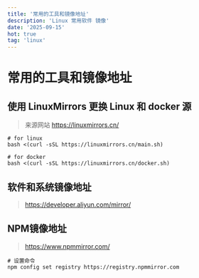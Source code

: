 ```yaml
---
title: '常用的工具和镜像地址'
description: 'Linux 常用软件 镜像'
date: '2025-09-15'
hot: true
tag: 'linux'
---
```

# 常用的工具和镜像地址
## 使用 LinuxMirrors 更换 Linux 和 docker 源

> 来源网站 https://linuxmirrors.cn/

```shell
# for linux
bash <(curl -sSL https://linuxmirrors.cn/main.sh)

# for docker
bash <(curl -sSL https://linuxmirrors.cn/docker.sh)
```

## 软件和系统镜像地址
> https://developer.aliyun.com/mirror/

## NPM镜像地址
> https://www.npmmirror.com/

```shell
# 设置命令
npm config set registry https://registry.npmmirror.com
```

